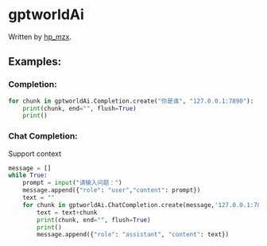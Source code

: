 # gptworldAi
Written by [hp_mzx](https://github.com/hpsj).

## Examples:
### Completion:
```python
for chunk in gptworldAi.Completion.create("你是谁", "127.0.0.1:7890"):
    print(chunk, end="", flush=True)
    print()
```

### Chat Completion:
Support context
```python
message = []
while True:
    prompt = input("请输入问题：")
    message.append({"role": "user","content": prompt})
    text = ""
    for chunk in gptworldAi.ChatCompletion.create(message,'127.0.0.1:7890'):
        text = text+chunk
        print(chunk, end="", flush=True)
        print()
        message.append({"role": "assistant", "content": text})
```